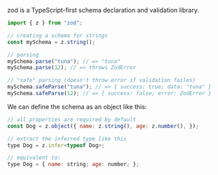 zod is a TypeScript-first schema declaration and validation library. 
```js
import { z } from "zod";

// creating a schema for strings 
const mySchema = z.string();

// parsing
mySchema.parse("tuna"); // => "tuna"
mySchema.parse(12); // => throws ZodError

// "safe" parsing (doesn't throw error if validation failes)
mySchema.safeParse("tuna"); // => { success: true; data: "tuna" }
mySchema.safeParse(12); // => { success: false; error: ZodError }
```

We can define the schema as an object like this:
```js
// all properties are required by default 
const Dog = z.object({ name: z.string(), age: z.number(), });

// extract the inferred type like this 
type Dog = z.infer<typeof Dog>;

// equivalent to:
type Dog = { name: string; age: number; };
```

